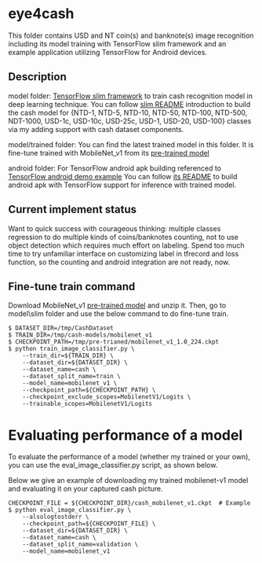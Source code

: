 # eye4cash
<a id='Eval'></a>

This folder contains USD and NT coin(s) and banknote(s) image recognition including
its model training with TensorFlow slim framework and an example application utilizing
TensorFlow for Android devices.

## Description
<a id='Eval'></a>

model folder: [TensorFlow slim framework](https://github.com/tensorflow/models/tree/master/slim) to train cash recognition model in deep learning
technique. You can follow [slim README](model/slim/README.md) introduction to build the cash model 
for {NTD-1, NTD-5, NTD-10, NTD-50, NTD-100, NTD-500, NDT-1000, USD-1c, USD-10c, USD-25c,
USD-1, USD-20, USD-100} classes via my adding support with cash dataset components.

model/trained folder: You can find the latest trained model in this folder. It is fine-tune trained with MobileNet_v1 from
its [pre-trained model](http://download.tensorflow.org/models/mobilenet_v1_1.0_224_2017_06_14.tar.gz)

android folder: For TensorFlow android apk building referenced to [TensorFlow android demo example](https://github.com/tensorflow/tensorflow/tree/r1.2/tensorflow/examples/android)
You can follow [its README](android/README.md) to build android apk with TensorFlow support for inference with trained model.

## Current implement status
<a id='Eval'></a>

Want to quick success with courageous thinking: multiple classes regression to do multiple kinds of coins/banknotes counting,
not to use object detection which requires much effort on labeling.
Spend too much time to try unfamiliar interface on customizing label in tfrecord and loss function, so the counting and android
integration are not ready, now.

## Fine-tune train command
<a id='Eval'></a>

Download MobileNet_v1 [pre-trained model](http://download.tensorflow.org/models/mobilenet_v1_1.0_224_2017_06_14.tar.gz) and unzip it.
Then, go to model\slim folder and use the below command to do fine-tune train.
```shell
$ DATASET_DIR=/tmp/CashDataset
$ TRAIN_DIR=/tmp/cash-models/mobilenet_v1
$ CHECKPOINT_PATH=/tmp/pre-trianed/mobilenet_v1_1.0_224.ckpt
$ python train_image_classifier.py \
    --train_dir=${TRAIN_DIR} \
    --dataset_dir=${DATASET_DIR} \
    --dataset_name=cash \
    --dataset_split_name=train \
    --model_name=mobilenet_v1 \
    --checkpoint_path=${CHECKPOINT_PATH} \
    --checkpoint_exclude_scopes=MobilenetV1/Logits \
    --trainable_scopes=MobilenetV1/Logits
```

# Evaluating performance of a model
<a id='Eval'></a>

To evaluate the performance of a model (whether my trained or your own),
you can use the eval_image_classifier.py script, as shown below.

Below we give an example of downloading my trained mobilenet-v1 model and
evaluating it on your captured cash picture.

```shell
CHECKPOINT_FILE = ${CHECKPOINT_DIR}/cash_mobilenet_v1.ckpt  # Example
$ python eval_image_classifier.py \
    --alsologtostderr \
    --checkpoint_path=${CHECKPOINT_FILE} \
    --dataset_dir=${DATASET_DIR} \
    --dataset_name=cash \
    --dataset_split_name=validation \
    --model_name=mobilenet_v1
```

